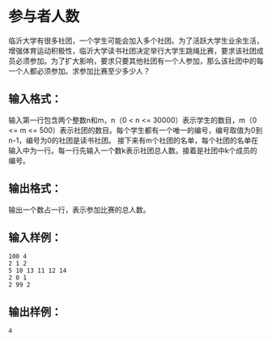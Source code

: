 #  参与者人数 
 临沂大学有很多社团，一个学生可能会加入多个社团。为了活跃大学生业余生活，增强体育运动积极性，临沂大学读书社团决定举行大学生跳绳比赛，要求该社团成员必须参加。为了扩大影响，要求只要其他社团有一个人参加，那么该社团中的每一个人都必须参加。求参加比赛至少多少人？ 
## 输入格式：

 输入第一行包含两个整数n和m，n（0 < n <= 30000）表示学生的数目，m（0 <= m <= 500）表示社团的数目。每个学生都有一个唯一的编号，编号取值为0到n-1，编号为0的社团是读书社团。 接下来有m个社团的名单，每个社团的名单在输入中为一行。每一行先输入一个数k表示社团总人数。接着是社团中k个成员的编号。 
## 输出格式：

 输出一个数占一行，表示参加比赛的总人数。 
## 输入样例：
```
100 4 
2 1 2 
5 10 13 11 12 14 
2 0 1 
2 99 2 
```
## 输出样例：
```
4
```
